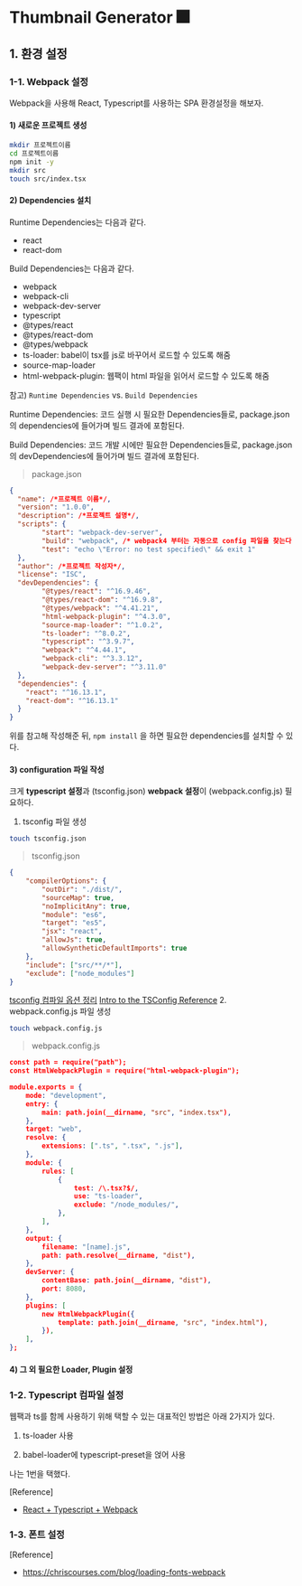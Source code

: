 # Thumbnail Generator 🎆

## 1. 환경 설정

### 1-1. Webpack 설정

Webpack을 사용해 React, Typescript를 사용하는 SPA 환경설정을 해보자.

#### 1) 새로운 프로젝트 생성

```bash
mkdir 프로젝트이름
cd 프로젝트이름
npm init -y
mkdir src
touch src/index.tsx
```

#### 2)  Dependencies 설치

Runtime Dependencies는 다음과 같다.

- react
- react-dom

Build Dependencies는 다음과 같다.

- webpack
- webpack-cli
- webpack-dev-server
- typescript
- @types/react
- @types/react-dom
- @types/webpack
- ts-loader: babel이 tsx를 js로 바꾸어서 로드할 수 있도록 해줌
- source-map-loader
- html-webpack-plugin: 웹팩이 html 파일을 읽어서 로드할 수 있도록 해줌

참고) `Runtime Dependencies` vs. `Build Dependencies`

Runtime Dependencies: 코드 실행 시 필요한 Dependencies들로, package.json의 dependencies에 들어가며 빌드 결과에 포함된다.

Build Dependencies: 코드 개발 시에만 필요한 Dependencies들로, package.json의 devDependencies에 들어가며 빌드 결과에 포함된다.

> package.json

```json
{
  "name": /*프로젝트 이름*/,
  "version": "1.0.0",
  "description": /*프로젝트 설명*/,
  "scripts": {
        "start": "webpack-dev-server",
        "build": "webpack", /* webpack4 부터는 자동으로 config 파일을 찾는다 */
        "test": "echo \"Error: no test specified\" && exit 1"
  },
  "author": /*프로젝트 작성자*/,
  "license": "ISC",
  "devDependencies": {
        "@types/react": "^16.9.46",
        "@types/react-dom": "^16.9.8",
        "@types/webpack": "^4.41.21",
        "html-webpack-plugin": "^4.3.0",
        "source-map-loader": "^1.0.2",
        "ts-loader": "^8.0.2",
        "typescript": "^3.9.7",
        "webpack": "^4.44.1",
        "webpack-cli": "^3.3.12",
        "webpack-dev-server": "^3.11.0"
  },
  "dependencies": {
    "react": "^16.13.1",
    "react-dom": "^16.13.1"
  }
}
```

위를 참고해 작성해준 뒤,  `npm install` 을 하면 필요한 dependencies를 설치할 수 있다.

#### 3) configuration 파일 작성

크게 **typescript 설정**과 (tsconfig.json) **webpack 설정**이 (webpack.config.js) 필요하다.

1. tsconfig 파일 생성

```bash
touch tsconfig.json
```

> tsconfig.json

```json
{
    "compilerOptions": {
        "outDir": "./dist/",
        "sourceMap": true,
        "noImplicitAny": true,
        "module": "es6",
        "target": "es5",
        "jsx": "react",
        "allowJs": true,
        "allowSyntheticDefaultImports": true
    },
    "include": ["src/**/*"],
    "exclude": ["node_modules"]
}
```
[tsconfig 컴파일 옵션 정리](https://vomvoru.github.io/blog/tsconfig-compiler-options-kr/)
[Intro to the TSConfig Reference](https://www.typescriptlang.org/tsconfig)
2. webpack.config.js 파일 생성
```bash
touch webpack.config.js
```

> webpack.config.js

```json
const path = require("path");
const HtmlWebpackPlugin = require("html-webpack-plugin");

module.exports = {
    mode: "development",
    entry: {
        main: path.join(__dirname, "src", "index.tsx"),
    },
    target: "web",
    resolve: {
        extensions: [".ts", ".tsx", ".js"],
    },
    module: {
        rules: [
            {
                test: /\.tsx?$/,
                use: "ts-loader",
                exclude: "/node_modules/",
            },
        ],
    },
    output: {
        filename: "[name].js",
        path: path.resolve(__dirname, "dist"),
    },
    devServer: {
        contentBase: path.join(__dirname, "dist"),
        port: 8080,
    },
    plugins: [
        new HtmlWebpackPlugin({
            template: path.join(__dirname, "src", "index.html"),
        }),
    ],
};
```

#### 4) 그 외 필요한 Loader, Plugin 설정



### 1-2. Typescript 컴파일 설정

웹팩과 ts를 함께 사용하기 위해 택할 수 있는 대표적인 방법은 아래 2가지가 있다.

1) ts-loader 사용

2) babel-loader에 typescript-preset을 얹어 사용

나는 1번을 택했다.

[Reference]

- [React + Typescript + Webpack](https://dev.to/jacopobonta/react-typescript-webpack-3c6l)



### 1-3. 폰트 설정

[Reference]

- https://chriscourses.com/blog/loading-fonts-webpack